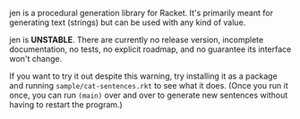 jen is a procedural generation library for Racket. It's primarily meant for generating text (strings) but can be used with any kind of value.

jen is **UNSTABLE**. There are currently no release version, incomplete documentation, no tests, no explicit roadmap, and no guarantee its interface won't change.

If you want to try it out despite this warning, try installing it as a package and running `sample/cat-sentences.rkt` to see what it does. (Once you run it once, you can run `(main)` over and over to generate new sentences without having to restart the program.)
